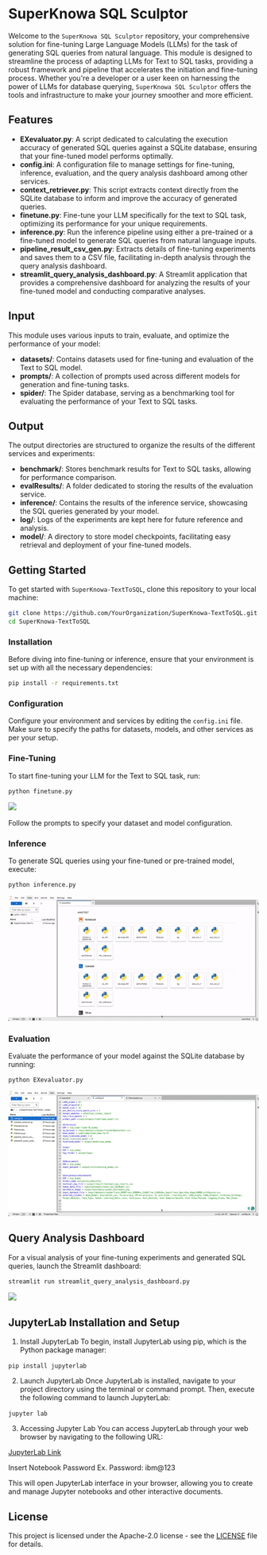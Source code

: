 # SuperKnowa SQL Sculptor

Welcome to the `SuperKnowa SQL Sculptor` repository, your comprehensive solution for fine-tuning Large Language Models (LLMs) for the task of generating SQL queries from natural language. This module is designed to streamline the process of adapting LLMs for Text to SQL tasks, providing a robust framework and pipeline that accelerates the initiation and fine-tuning process. Whether you're a developer or a user keen on harnessing the power of LLMs for database querying, `SuperKnowa SQL Sculptor` offers the tools and infrastructure to make your journey smoother and more efficient.

## Features

- **EXevaluator.py**: A script dedicated to calculating the execution accuracy of generated SQL queries against a SQLite database, ensuring that your fine-tuned model performs optimally.
- **config.ini**: A configuration file to manage settings for fine-tuning, inference, evaluation, and the query analysis dashboard among other services.
- **context_retriever.py**: This script extracts context directly from the SQLite database to inform and improve the accuracy of generated queries.
- **finetune.py**: Fine-tune your LLM specifically for the text to SQL task, optimizing its performance for your unique requirements.
- **inference.py**: Run the inference pipeline using either a pre-trained or a fine-tuned model to generate SQL queries from natural language inputs.
- **pipeline_result_csv_gen.py**: Extracts details of fine-tuning experiments and saves them to a CSV file, facilitating in-depth analysis through the query analysis dashboard.
- **streamlit_query_analysis_dashboard.py**: A Streamlit application that provides a comprehensive dashboard for analyzing the results of your fine-tuned model and conducting comparative analyses.

## Input

This module uses various inputs to train, evaluate, and optimize the performance of your model:

- **datasets/**: Contains datasets used for fine-tuning and evaluation of the Text to SQL model.
- **prompts/**: A collection of prompts used across different models for generation and fine-tuning tasks.
- **spider/**: The Spider database, serving as a benchmarking tool for evaluating the performance of your Text to SQL tasks.

## Output

The output directories are structured to organize the results of the different services and experiments:

- **benchmark/**: Stores benchmark results for Text to SQL tasks, allowing for performance comparison.
- **evalResults/**: A folder dedicated to storing the results of the evaluation service.
- **inference/**: Contains the results of the inference service, showcasing the SQL queries generated by your model.
- **log/**: Logs of the experiments are kept here for future reference and analysis.
- **model/**: A directory to store model checkpoints, facilitating easy retrieval and deployment of your fine-tuned models.

## Getting Started

To get started with `SuperKnowa-TextToSQL`, clone this repository to your local machine:

```bash
git clone https://github.com/YourOrganization/SuperKnowa-TextToSQL.git
cd SuperKnowa-TextToSQL
```

### Installation

Before diving into fine-tuning or inference, ensure that your environment is set up with all the necessary dependencies:

```bash
pip install -r requirements.txt
```

### Configuration

Configure your environment and services by editing the `config.ini` file. Make sure to specify the paths for datasets, models, and other services as per your setup.

### Fine-Tuning

To start fine-tuning your LLM for the Text to SQL task, run:

```bash
python finetune.py
```
<img src= "image/fine_tune.gif">

Follow the prompts to specify your dataset and model configuration.

### Inference

To generate SQL queries using your fine-tuned or pre-trained model, execute:

```bash
python inference.py
```
<img src= "image/Inference.gif">

### Evaluation

Evaluate the performance of your model against the SQLite database by running:

```bash
python EXevaluator.py
```
<img src= "image/evalution.gif">

## Query Analysis Dashboard

For a visual analysis of your fine-tuning experiments and generated SQL queries, launch the Streamlit dashboard:

```bash
streamlit run streamlit_query_analysis_dashboard.py
```

<img src= "image/Dashboard.gif">

## JupyterLab Installation and Setup 

1. Install JupyterLab
To begin, install JupyterLab using pip, which is the Python package manager:

`pip install jupyterlab`

2. Launch JupyterLab
Once JupyterLab is installed, navigate to your project directory using the terminal or command prompt. Then, execute the following command to launch JupyterLab:

```jupyter lab ```

3. Accessing Jupyter Lab
You can access JupyterLab through your web browser by navigating to the following URL:

[JupyterLab Link](http://localhost:5005/lab)

Insert Notebook Password
Ex. Password: ibm@123

This will open JupyterLab interface in your browser, allowing you to create and manage Jupyter notebooks and other interactive documents.


## License

This project is licensed under the Apache-2.0 license - see the [LICENSE](LICENSE) file for details.